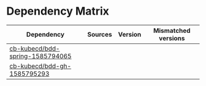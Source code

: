 # Dependency Matrix

Dependency | Sources | Version | Mismatched versions
---------- | ------- | ------- | -------------------
[cb-kubecd/bdd-spring-1585794065](https://github.com/cb-kubecd/bdd-spring-1585794065.git) |  | []() | 
[cb-kubecd/bdd-gh-1585795293](https://github.com/cb-kubecd/bdd-gh-1585795293.git) |  | []() | 
